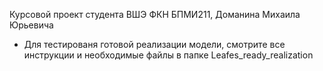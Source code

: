 Курсовой проект студента ВШЭ ФКН БПМИ211, Доманина Михаила Юрьевича

* Для тестированя готовой реализации модели, смотрите все инструкции и необходимые файлы в папке Leafes_ready_realization